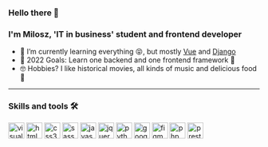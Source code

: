 ### Hello there 👋

### I'm Milosz, 'IT in business' student  and frontend developer

- 🌱 I’m currently learning everything 😝, but mostly [Vue](https://vuejs.org/) and [Django](djangoproject.com)
- 📖 2022 Goals: Learn one backend and one frontend framework 🤩
- 🤓 Hobbies? I like historical movies, all kinds of music and delicious food 🤤
***

### Skills and tools 🛠

<img src="https://cdn.jsdelivr.net/gh/devicons/devicon/icons/vscode/vscode-original.svg" width='32' height='32' alt='visual studio code' />
<img src="https://cdn.jsdelivr.net/gh/devicons/devicon/icons/html5/html5-original.svg" width='32' height='32' alt='html5' />
<img src="https://cdn.jsdelivr.net/gh/devicons/devicon/icons/css3/css3-original.svg" width='32' height='32' alt='css3'/>
<img src="https://cdn.jsdelivr.net/gh/devicons/devicon/icons/sass/sass-original.svg" width='32' height='32' alt='sass' />
<img src="https://cdn.jsdelivr.net/gh/devicons/devicon/icons/javascript/javascript-original.svg" width='32' height='32' alt='javascript' />
<img src="https://cdn.jsdelivr.net/gh/devicons/devicon/icons/jquery/jquery-original.svg" width='32' height='32' alt='jquery' />
<img src="https://cdn.jsdelivr.net/gh/devicons/devicon/icons/python/python-original.svg" width='32' height='32' alt='python' />
<img src="https://cdn.jsdelivr.net/gh/devicons/devicon/icons/google/google-original.svg" width='32' height='32' alt='google' />
<img src="https://cdn.jsdelivr.net/gh/devicons/devicon/icons/figma/figma-original.svg" width='32' height='32' alt='figma' />
<img src="https://cdn.jsdelivr.net/gh/devicons/devicon/icons/php/php-original.svg" width='32' height='32' alt='php' />
<img src='https://seeklogo.com/images/P/prestashop-logo-E97F09416E-seeklogo.com.png' width='32' height='32' alt='prestashop'/>
          
          
          
          

